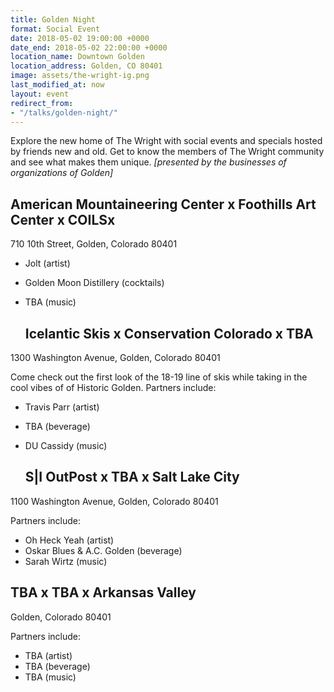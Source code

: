 ```yaml
---
title: Golden Night
format: Social Event
date: 2018-05-02 19:00:00 +0000
date_end: 2018-05-02 22:00:00 +0000
location_name: Downtown Golden
location_address: Golden, CO 80401
image: assets/the-wright-ig.png
last_modified_at: now
layout: event
redirect_from:
- "/talks/golden-night/"
---
```

Explore the new home of The Wright with social events and specials hosted by friends new and old. Get to know the members of The Wright community and see what makes them unique. _\[presented by the businesses of organizations of Golden\]_

## American Mountaineering Center x Foothills Art Center x COILSx

710 10th Street, Golden, Colorado 80401

* Jolt (artist)
* Golden Moon Distillery (cocktails)
* TBA (music)

  ## Icelantic Skis x Conservation Colorado x TBA

1300 Washington Avenue, Golden, Colorado 80401

Come check out the first look of the 18-19 line of skis while taking in the cool vibes of of Historic Golden. Partners include:

* Travis Parr (artist)
* TBA (beverage)
* DU Cassidy (music)

  ## S|I OutPost x TBA x Salt Lake City

1100 Washington Avenue, Golden, Colorado 80401

Partners include:

* Oh Heck Yeah (artist)
* Oskar Blues & A.C. Golden (beverage)
* Sarah Wirtz (music)

## TBA x TBA x Arkansas Valley

Golden, Colorado 80401

Partners include:

* TBA (artist)
* TBA (beverage)
* TBA (music)